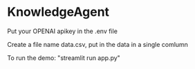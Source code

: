 # KnowledgeAgent

Put your OPENAI apikey in the .env file

Create a file name data.csv, put in the data in a single comlumn 

To run the demo: "streamlit run app.py"
